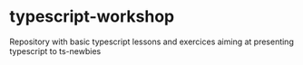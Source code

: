 # typescript-workshop
Repository with basic typescript lessons and exercices aiming at presenting typescript to ts-newbies
